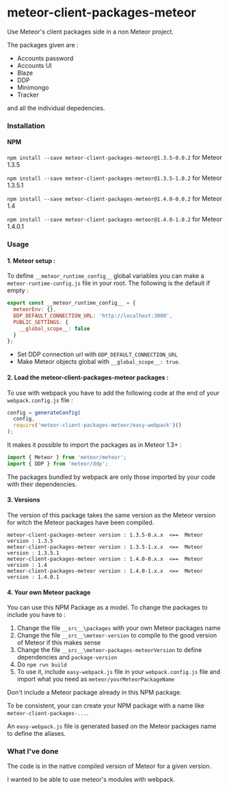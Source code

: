 # meteor-client-packages-meteor

Use Meteor's client packages side in a non Meteor project.

The packages given are :
- Accounts password
- Accounts UI
- Blaze
- DDP
- Minimongo
- Tracker

and all the individual depedencies.

### Installation

#### NPM
`npm install --save meteor-client-packages-meteor@1.3.5-0.0.2` for Meteor 1.3.5

`npm install --save meteor-client-packages-meteor@1.3.5-1.0.2` for Meteor 1.3.5.1

`npm install --save meteor-client-packages-meteor@1.4.0-0.0.2` for Meteor 1.4

`npm install --save meteor-client-packages-meteor@1.4.0-1.0.2` for Meteor 1.4.0.1

### Usage

#### 1. Meteor setup :

To define `__meteor_runtime_config__` global variables you can make a `meteor-runtime-config.js` file in your root.
The following is the default if empty :
```javascript
export const __meteor_runtime_config__ = {
  meteorEnv: {},
  DDP_DEFAULT_CONNECTION_URL: 'http://localhost:3000',
  PUBLIC_SETTINGS: {
    __global_scope__: false
  }
};
```
* Set DDP connection url with `DDP_DEFAULT_CONNECTION_URL`
* Make Meteor objects global with `__global_scope__: true`.

#### 2. Load the meteor-client-packages-meteor packages :

   To use with webpack you have to add the following code at the end of your `webpack.config.js` file :
```javascript
config = generateConfig(
  config,
  require('meteor-client-packages-meteor/easy-webpack')()
);
```

   It makes it possible to import the packages as in Meteor 1.3+ :
```javascript
import { Meteor } from 'meteor/meteor';
import { DDP } from 'meteor/ddp';
```

The packages bundled by webpack are only those imported by your code with their dependencies.

#### 3. Versions

   The version of this package takes the same version as the Meteor version for witch the Meteor packages have been compiled.
```http
meteor-client-packages-meteor version : 1.3.5-0.x.x  <==  Meteor version : 1.3.5
meteor-client-packages-meteor version : 1.3.5-1.x.x  <==  Meteor version : 1.3.5.1
meteor-client-packages-meteor version : 1.4.0-0.x.x  <==  Meteor version : 1.4
meteor-client-packages-meteor version : 1.4.0-1.x.x  <==  Meteor version : 1.4.0.1
```

#### 4. Your own Meteor package
  You can use this NPM Package as a model. To change the packages to include you have to :
  1. Change the file `__src__\packages` with your own Meteor packages name
  2. Change the file `__src__\meteor-version` to compile to the good version of Meteor if this makes sense
  3. Change the file `__src__\meteor-packages-meteorVersion` to define dependencies and `package-version`
  4. Do `npm run build`
  5. To use it, include `easy-webpack.js` file in your `webpack.config.js` file and import what you need as `meteor/yourMeteorPackageName`

   Don't include a Meteor package already in this NPM package.

   To be consistent, your can create your NPM package with a name like `meteor-client-packages-...`.

   An `easy-webpack.js` file is generated based on the Meteor packages name to define the aliases.

### What I've done
The code is in the native compiled version of Meteor for a given version.

I wanted to be able to use meteor's modules with webpack.
